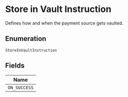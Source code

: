 
# Store in Vault Instruction

Defines how and when the payment source gets vaulted.

## Enumeration

`StoreInVaultInstruction`

## Fields

| Name |
|  --- |
| `ON_SUCCESS` |

